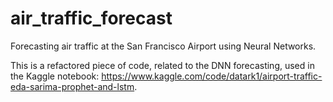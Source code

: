 # air_traffic_forecast
Forecasting air traffic at the San Francisco Airport using Neural Networks.

This is a refactored piece of code, related to the DNN forecasting, used in the Kaggle notebook: https://www.kaggle.com/code/datark1/airport-traffic-eda-sarima-prophet-and-lstm.
